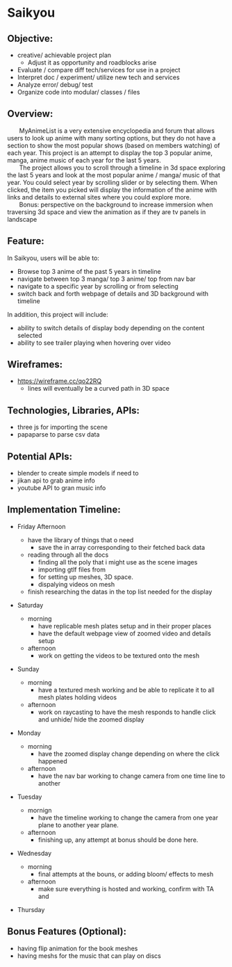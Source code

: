 # Saikyou


## Objective: ##


* creative/ achievable project plan
    * Adjust it as opportunity and roadblocks arise
* Evaluate / compare diff tech/services for use in a project
* Interpret doc / experiment/ utilize new tech and services
* Analyze error/ debug/ test
* Organize code into modular/ classes / files

## Overview: ##


&nbsp;&nbsp;&nbsp;&nbsp;&nbsp;&nbsp; MyAnimeList is a very extensive encyclopedia and forum that allows users to look up anime with many sorting options, but they do not have a section to show the most popular shows (based on members watching) of each year. This project is an attempt to display the top 3 popular anime, manga, anime music of each year for the last 5 years.
<br />
&nbsp;&nbsp;&nbsp;&nbsp;&nbsp;&nbsp; The project allows you to scroll through a timeline in 3d space exploring the last 5 years and look at the most popular anime / manga/ music of that year. You could select year by scrolling slider or by selecting them. When clicked, the item you picked will display the information of the anime with links and details to external sites where you could explore more.
<br/>
&nbsp;&nbsp;&nbsp;&nbsp;&nbsp;&nbsp; Bonus: perspective on the background to increase immersion when traversing 3d space and view the animation as if they are tv panels in landscape

## Feature: ##


In Saikyou, users will be able to:
- Browse top 3 anime of the past 5 years in timeline
- navigate between top 3 manga/ top 3 anime/ top from nav bar
- navigate to a specific year by scrolling or from selecting
- switch back and forth webpage of details and 3D background with timeline

In addition, this project will include:
- ability to switch details of display body depending on the content selected
- ability to see trailer playing when hovering over video

## Wireframes: ##


- https://wireframe.cc/qo22RQ
	- lines will eventually be a curved path in 3D space

## Technologies, Libraries, APIs: ##


- three js for importing the scene
- papaparse to parse csv data

## Potential APIs: ##


- blender to create simple models if need to
- jikan api to grab anime info
- youtube API to gran music info

## Implementation Timeline: ##


- Friday Afternoon
	- have the library of things that o need
		- save the in array corresponding to their fetched back data
	- reading through all the docs
		- finding all the poly that i might use as the scene images
		- importing gtlf files from
		- for setting up meshes, 3D space.
		- dispalying videos on mesh
	- finish researching the datas in the top list needed for the display

- Saturday
	- morning
	 	- have replicable mesh plates setup and in their proper places
		- have the default webpage view of zoomed video and details setup
	- afternoon
		- work on getting the videos to be textured onto the mesh
- Sunday
	- morning
		- have a textured mesh working and be able to replicate it to all mesh plates holding videos
	- afternoon
		- work on raycasting to have the mesh responds to handle click and unhide/ hide the zoomed display
- Monday
	- morning
		- have the zoomed display change depending on where the click happened
	- afternoon
		- have the nav bar working to change camera from one time line to another
- Tuesday
	- mornign
		- have the timeline working to change the camera from one year plane to another year plane.
	- afternoon
		- finishing up, any attempt at bonus should be done here.
- Wednesday
	- morning
		- final attempts at the bouns, or adding bloom/ effects to mesh
	- afternoon
		- make sure everything is hosted and working, confirm with TA and
- Thursday
	
## Bonus Features (Optional): ##


- having flip animation for the book meshes
- having meshs for the music that can play on discs
